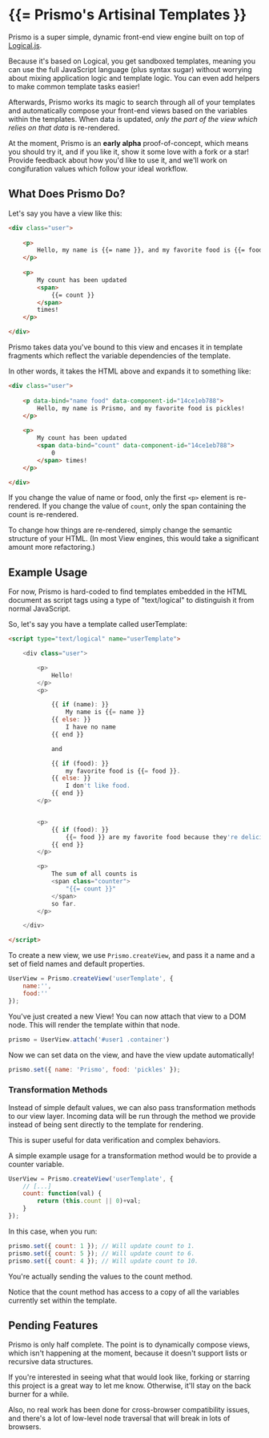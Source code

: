 # {{= Prismo's Artisinal Templates }}

Prismo is a super simple, dynamic front-end view engine built on top of [Logical.js](https://github.com/Yuffster/logical).

Because it's based on Logical, you get sandboxed templates, meaning you can use the full JavaScript language (plus syntax sugar) without worrying about mixing application logic and template logic.  You can even add helpers to make common template tasks easier!

Afterwards, Prismo works its magic to search through all of your templates and automatically compose your front-end views based on the variables within the templates.  When data is updated, *only the part of the view which relies on that data* is re-rendered.

At the moment, Prismo is an **early alpha** proof-of-concept, which means you should try it, and if you like it, show it some love with a fork or a star!  Provide feedback about how you'd like to use it, and we'll work on congifuration values which follow your ideal workflow.

## What Does Prismo Do?

Let's say you have a view like this:

```html
<div class="user">
	
	<p>
		Hello, my name is {{= name }}, and my favorite food is {{= food}}!
	</p>
	
	<p>
		My count has been updated 
		<span>
			{{= count }}
		</span>
		times!
	</p>

</div>
```

Prismo takes data you've bound to this view and encases it in template fragments which reflect the variable dependencies of the template.

In other words, it takes the HTML above and expands it to something like:

```html
<div class="user">
	
	<p data-bind="name food" data-component-id="14ce1eb788">
		Hello, my name is Prismo, and my favorite food is pickles!
	</p>
	
	<p>
		My count has been updated 
		<span data-bind="count" data-component-id="14ce1eb788">
			0
		</span> times!
	</p>

</div>
```

If you change the value of name or food, only the first `<p>` element is re-rendered.  If you change the value of `count`, only the span containing the count is re-rendered.

To change how things are re-rendered, simply change the semantic structure of your HTML.  (In most View engines, this would take a significant amount more refactoring.)

## Example Usage

For now, Prismo is hard-coded to find templates embedded in the HTML document as script tags using a type of "text/logical" to distinguish it from normal JavaScript.

So, let's say you have a template called userTemplate:

```html
<script type="text/logical" name="userTemplate">

	<div class="user">

		<p>
			Hello! 
		</p>
		<p>

			{{ if (name): }}
				My name is {{= name }}
			{{ else: }}
				I have no name
			{{ end }} 

			and 

			{{ if (food): }}
				my favorite food is {{= food }}.
			{{ else: }}
				I don't like food.
			{{ end }}
		</p>


		<p>
			{{ if (food): }}
				{{= food }} are my favorite food because they're delicious.
			{{ end }}
		</p>

		<p>
			The sum of all counts is
			<span class="counter">
				"{{= count }}"
			</span>
			so far.
		</p>

	</div>

</script>
```

To create a new view, we use `Prismo.createView`, and pass it a name and a set of field names and default properties.

```javascript
UserView = Prismo.createView('userTemplate', {
	name:'',
	food:''
});
```

You've just created a new View!  You can now attach that view to a DOM node.  This will render the template within that node.

```javascript
prismo = UserView.attach('#user1 .container')
```

Now we can set data on the view, and have the view update automatically!

```javascript
prismo.set({ name: 'Prismo', food: 'pickles' });
```

### Transformation Methods

Instead of simple default values, we can also pass transformation methods to our view layer.  Incoming data will be run through the method we provide instead of being sent directly to the template for rendering.

This is super useful for data verification and complex behaviors.

A simple example usage for a transformation method would be to provide a counter variable.

```javascript
UserView = Prismo.createView('userTemplate', {
	// [...]
	count: function(val) {
		return (this.count || 0)+val;
	}
});
```

In this case, when you run:

```javascript
prismo.set({ count: 1 }); // Will update count to 1.
prismo.set({ count: 5 }); // Will update count to 6.
prismo.set({ count: 4 }); // Will update count to 10.
```

You're actually sending the values to the count method.

Notice that the count method has access to a copy of all the variables currently set within the template.

## Pending Features

Prismo is only half complete.  The point is to dynamically compose views, which isn't happening at the moment, because it doesn't support lists or recursive data structures.

If you're interested in seeing what that would look like, forking or starring this project is a great way to let me know.  Otherwise, it'll stay on the back burner for a while.

Also, no real work has been done for cross-browser compatibility issues, and there's a lot of low-level node traversal that will break in lots of browsers.